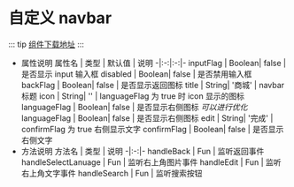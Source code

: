 # 自定义 navbar
 ::: tip
[组件下载地址](https://github.com/ChamHuang/web/blob/master/uniapp/navbar.vue)
:::

<template>
  <demo :codeStr="str">

  ![image](/images/navbar.png)

  <div>组件名：navbar</div>
  </demo>
</template>

<script>
  export default {
    data() {
      return {
        str: `
          <template>
            <navbar
              :title="i18n.title1"
              :languageFlag="true"
              @handleSelectLanuage="handleSelectLanuage"
              icon="../../static/img/icon-search.png"
            ></navbar>
          </template>

          <script>
            import navbar from '@/components/navbar.vue'
            export default {
              components: { navbar  }
            }
          <\/script>
        `
      }
    }
  }
</script>

- 属性说明
  属性名 | 类型 | 默认值 | 说明
  -|:-:|:-:|-
  inputFlag | Boolean| false | 是否显示 input 输入框
  disabled | Boolean| false | 是否禁用输入框
  backFlag | Boolean| false | 是否显示返回图标
  title | String| '商城' | navbar 标题
  icon | String| '' | languageFlag 为 true 时 icon 显示的图标
  languageFlag | Boolean| false | 是否显示右侧图标 _可以进行优化_
  languageFlag | Boolean| false | 是否显示右侧图标
  edit | String| '完成' | confirmFlag 为 true 右侧显示文字
  confirmFlag | Boolean| false | 是否显示右侧文字
- 方法说明
  方法名 | 类型 | 说明
  -|:-:|-
  handleBack | Fun | 监听返回事件
  handleSelectLanuage | Fun | 监听右上角图片事件
  handleEdit | Fun | 监听右上角文字事件
  handleSearch | Fun | 监听搜索按钮